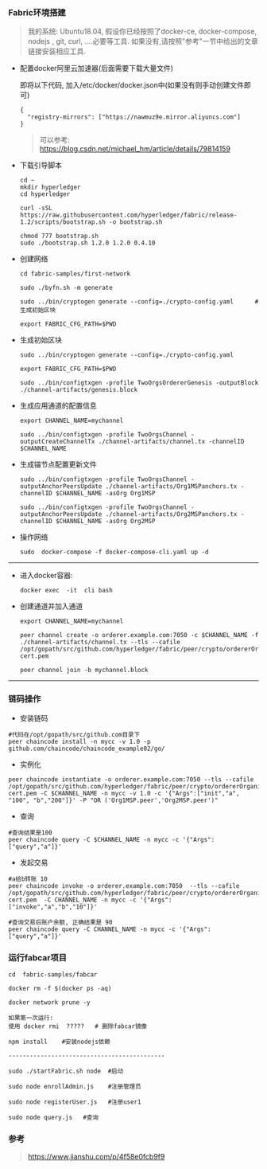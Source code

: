### Fabric环境搭建

> 我的系统: Ubuntu18.04, 假设你已经按照了docker-ce, docker-compose, nodejs , git,  curl, ....必要等工具. 如果没有,请按照"参考"一节中给出的文章链接安装相应工具.

- 配置docker阿里云加速器(后面需要下载大量文件)

  即将以下代码, 加入/etc/docker/docker.json中(如果没有则手动创建文件即可)

  ```
  {
  	"registry-mirrors": ["https://nawmuz9e.mirror.aliyuncs.com"]
  }
  ```

  > 可以参考: https://blog.csdn.net/michael_hm/article/details/79814159



- 下载引导脚本

  ```
  cd ~
  mkdir hyperledger
  cd hyperledger
  
  curl -sSL https://raw.githubusercontent.com/hyperledger/fabric/release-1.2/scripts/bootstrap.sh -o bootstrap.sh
  
  chmod 777 bootstrap.sh
  sudo ./bootstrap.sh 1.2.0 1.2.0 0.4.10
  ```

- 创建网络

  ```
  cd fabric-samples/first-network
  
  sudo ./byfn.sh -m generate
  
  sudo ../bin/cryptogen generate --config=./crypto-config.yaml      #生成初始区块
  
  export FABRIC_CFG_PATH=$PWD
  ```


- 生成初始区块

  ```
  sudo ../bin/cryptogen generate --config=./crypto-config.yaml
  
  export FABRIC_CFG_PATH=$PWD
  
  sudo ../bin/configtxgen -profile TwoOrgsOrdererGenesis -outputBlock ./channel-artifacts/genesis.block
  
  ```


- 生成应用通道的配置信息

  ```
  export CHANNEL_NAME=mychannel
  
  sudo ../bin/configtxgen -profile TwoOrgsChannel -outputCreateChannelTx ./channel-artifacts/channel.tx -channelID $CHANNEL_NAME
  
  ```


- 生成锚节点配置更新文件

  ```
  sudo ../bin/configtxgen -profile TwoOrgsChannel -outputAnchorPeersUpdate ./channel-artifacts/Org1MSPanchors.tx -channelID $CHANNEL_NAME -asOrg Org1MSP
  
  sudo ../bin/configtxgen -profile TwoOrgsChannel -outputAnchorPeersUpdate ./channel-artifacts/Org2MSPanchors.tx -channelID $CHANNEL_NAME -asOrg Org2MSP
  ```


- 操作网络

  ```
  sudo  docker-compose -f docker-compose-cli.yaml up -d
  ```

---



- 进入docker容器:

  ```
  docker exec  -it  cli bash
  ```


- 创建通道并加入通道

  ```
  export CHANNEL_NAME=mychannel
  
  peer channel create -o orderer.example.com:7050 -c $CHANNEL_NAME -f ./channel-artifacts/channel.tx --tls --cafile /opt/gopath/src/github.com/hyperledger/fabric/peer/crypto/ordererOrganizations/example.com/orderers/orderer.example.com/msp/tlscacerts/tlsca.example.com-cert.pem
  
  peer channel join -b mychannel.block
  
  ```



----------------------------------------------



### 链码操作

- 安装链码

```
#代码在/opt/gopath/src/github.com目录下
peer chaincode install -n mycc -v 1.0 -p github.com/chaincode/chaincode_example02/go/     
```



- 实例化

```
peer chaincode instantiate -o orderer.example.com:7050 --tls --cafile /opt/gopath/src/github.com/hyperledger/fabric/peer/crypto/ordererOrganizations/example.com/orderers/orderer.example.com/msp/tlscacerts/tlsca.example.com-cert.pem -C $CHANNEL_NAME -n mycc -v 1.0 -c '{"Args":["init","a", "100", "b","200"]}' -P "OR ('Org1MSP.peer','Org2MSP.peer')"
```



- 查询

```
#查询结果是100
peer chaincode query -C $CHANNEL_NAME -n mycc -c '{"Args":["query","a"]}'   
```



- 发起交易

```
#a给b转账 10
peer chaincode invoke -o orderer.example.com:7050  --tls --cafile /opt/gopath/src/github.com/hyperledger/fabric/peer/crypto/ordererOrganizations/example.com/orderers/orderer.example.com/msp/tlscacerts/tlsca.example.com-cert.pem  -C CHANNEL_NAME -n mycc -c '{"Args":["invoke","a","b","10"]}'      

#查询交易后账户余额, 正确结果是 90
peer chaincode query -C CHANNEL_NAME -n mycc -c '{"Args":["query","a"]}'   
```





### 运行fabcar项目

```
cd  fabric-samples/fabcar

docker rm -f $(docker ps -aq)

docker network prune -y

如果第一次运行:
使用 docker rmi  ?????   # 删除fabcar镜像

npm install    #安装nodejs依赖

--------------------------------------------

sudo ./startFabric.sh node  #启动

sudo node enrollAdmin.js    #注册管理员

sudo node registerUser.js   #注册user1

sudo node query.js   #查询

```



### 参考

>  https://www.jianshu.com/p/4f58e0fcb9f9

